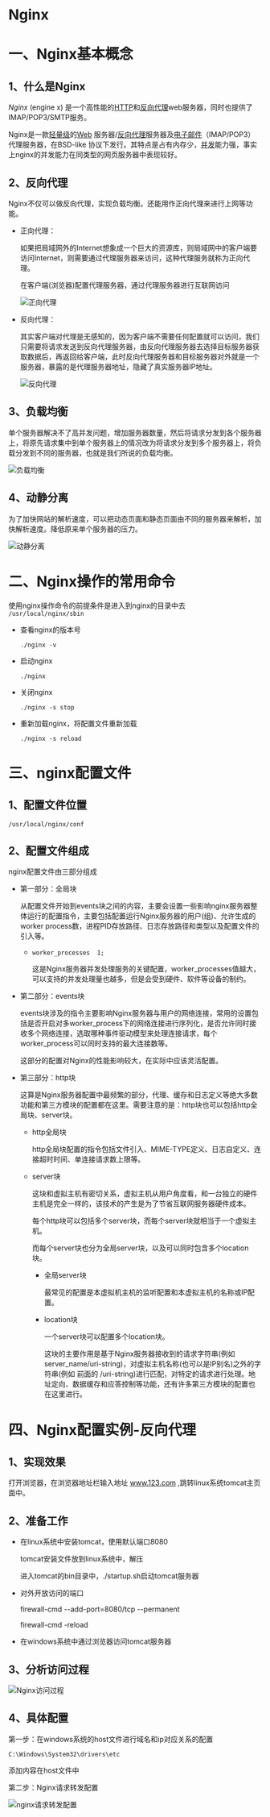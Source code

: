 # Nginx

# 一、Nginx基本概念

## 1、什么是Nginx

*Nginx* (engine x) 是一个高性能的[HTTP](https://baike.baidu.com/item/HTTP)和[反向代理](https://baike.baidu.com/item/反向代理/7793488)web服务器，同时也提供了IMAP/POP3/SMTP服务。

Nginx是一款[轻量级](https://baike.baidu.com/item/轻量级/10002835)的[Web](https://baike.baidu.com/item/Web/150564) 服务器/[反向代理](https://baike.baidu.com/item/反向代理/7793488)服务器及[电子邮件](https://baike.baidu.com/item/电子邮件/111106)（IMAP/POP3）代理服务器，在BSD-like 协议下发行。其特点是占有内存少，[并发](https://baike.baidu.com/item/并发/11024806)能力强，事实上nginx的并发能力在同类型的网页服务器中表现较好。

## 2、反向代理

Nginx不仅可以做反向代理，实现负载均衡。还能用作正向代理来进行上网等功能。

- 正向代理：

  如果把局域网外的Internet想象成一个巨大的资源库，则局域网中的客户端要访问Internet，则需要通过代理服务器来访问，这种代理服务就称为正向代理。

  在客户端(浏览器)配置代理服务器，通过代理服务器进行互联网访问

  ![正向代理](D:\JavaHub\学习相关\Java笔记\pictures\正向代理.png)

- 反向代理：

  其实客户端对代理是无感知的，因为客户端不需要任何配置就可以访问，我们只需要将请求发送到反向代理服务器，由反向代理服务器去选择目标服务器获取数据后，再返回给客户端，此时反向代理服务器和目标服务器对外就是一个服务器，暴露的是代理服务器地址，隐藏了真实服务器IP地址。

  ![反向代理](D:\JavaHub\学习相关\Java笔记\pictures\反向代理.png)

## 3、负载均衡

单个服务器解决不了高并发问题，增加服务器数量，然后将请求分发到各个服务器上，将原先请求集中到单个服务器上的情况改为将请求分发到多个服务器上，将负载分发到不同的服务器，也就是我们所说的负载均衡。

![负载均衡](D:\JavaHub\学习相关\Java笔记\pictures\负载均衡.png)

## 4、动静分离

为了加快网站的解析速度，可以把动态页面和静态页面由不同的服务器来解析，加快解析速度。降低原来单个服务器的压力。

![动静分离](D:\JavaHub\学习相关\Java笔记\pictures\动静分离.png)

# 二、Nginx操作的常用命令

使用nginx操作命令的前提条件是进入到nginx的目录中去 `/usr/local/nginx/sbin`

- 查看nginx的版本号

  `./nginx -v`

- 启动nginx

  `./nginx`

- 关闭nginx

  `./nginx -s stop`

- 重新加载nginx，将配置文件重新加载

  `./nginx -s reload`

# 三、nginx配置文件

## 1、配置文件位置

`/usr/local/nginx/conf`

## 2、配置文件组成

nginx配置文件由三部分组成

- 第一部分：全局块

  从配置文件开始到events块之间的内容，主要会设置一些影响nginx服务器整体运行的配置指令，主要包括配置运行Nginx服务器的用户(组)、允许生成的worker process数，进程PID存放路径、日志存放路径和类型以及配置文件的引入等。

  - `worker_processes  1;`

    这是Nginx服务器并发处理服务的关键配置，worker_processes值越大，可以支持的并发处理量也越多，但是会受到硬件、软件等设备的制约。

- 第二部分：events块

  events块涉及的指令主要影响Nginx服务器与用户的网络连接，常用的设置包括是否开启对多worker_process下的网络连接进行序列化，是否允许同时接收多个网络连接，选取哪种事件驱动模型来处理连接请求，每个worker_process可以同时支持的最大连接数等。

  这部分的配置对Nginx的性能影响较大，在实际中应该灵活配置。

- 第三部分：http块

  这算是Nginx服务器配置中最频繁的部分，代理、缓存和日志定义等绝大多数功能和第三方模块的配置都在这里。需要注意的是：http块也可以包括http全局块、server块。

  - http全局块

    http全局块配置的指令包括文件引入、MIME-TYPE定义、日志自定义、连接超时时间、单连接请求数上限等。

  - server块

    这块和虚拟主机有密切关系，虚拟主机从用户角度看，和一台独立的硬件主机是完全一样的，该技术的产生是为了节省互联网服务器硬件成本。

    每个http块可以包括多个server块，而每个server块就相当于一个虚拟主机。

    而每个server块也分为全局server块，以及可以同时包含多个location块。

    - 全局server块

      最常见的配置是本虚拟机主机的监听配置和本虚拟主机的名称或IP配置。

    - location块

      一个server块可以配置多个location块。

      这块的主要作用是基于Nginx服务器接收到的请求字符串(例如 server_name/uri-string)，对虚拟主机名称(也可以是IP别名)之外的字符串(例如 前面的 /uri-string)进行匹配，对特定的请求进行处理。地址定向、数据缓存和应答控制等功能，还有许多第三方模块的配置也在这里进行。

      

# 四、Nginx配置实例-反向代理

## 1、实现效果

打开浏览器，在浏览器地址栏输入地址 www.123.com ,跳转linux系统tomcat主页面中。

## 2、准备工作

- 在linux系统中安装tomcat，使用默认端口8080

  tomcat安装文件放到linux系统中，解压

  进入tomcat的bin目录中，./startup.sh启动tomcat服务器

- 对外开放访问的端口

  firewall-cmd --add-port=8080/tcp --permanent

  firewall-cmd -reload

- 在windows系统中通过浏览器访问tomcat服务器

## 3、分析访问过程

![Nginx访问过程](D:\JavaHub\学习相关\Java笔记\pictures\Nginx访问过程.png)

## 4、具体配置

第一步：在windows系统的host文件进行域名和ip对应关系的配置

`C:\Windows\System32\drivers\etc`

添加内容在host文件中

第二步：Nginx请求转发配置

![nginx请求转发配置](D:\JavaHub\学习相关\Java笔记\pictures\nginx请求转发配置.png)
